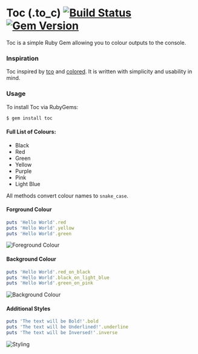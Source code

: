 # Toc (.to_c) [![Build Status](https://travis-ci.org/tiimgreen/toc.svg?branch=master)](https://travis-ci.org/tiimgreen/toc) [![Gem Version](http://img.shields.io/gem/v/toc.svg)](https://rubygems.org/gems/toc)

Toc is a simple Ruby Gem allowing you to colour outputs to the console.

### Inspiration

Toc inspired by [tco](https://github.com/pazdera/tco) and [colored](https://github.com/defunkt/colored). It is written with simplicity and usability in mind.

### Usage

To install Toc via RubyGems:

```bash
$ gem install toc
```

#### Full List of Colours:

- Black
- Red
- Green
- Yellow
- Purple
- Pink
- Light Blue

All methods convert colour names to `snake_case`.

#### Forground Colour

```ruby
puts 'Hello World'.red
puts 'Hello World'.yellow
puts 'Hello World'.green
```

![Foreground Colour](http://i.imgur.com/B4Tk3b0.png)

#### Background Colour

```ruby
puts 'Hello World'.red_on_black
puts 'Hello World'.black_on_light_blue
puts 'Hello World'.green_on_pink
```

![Background Colour](http://i.imgur.com/3Epyel6.png)

#### Additional Styles

```ruby
puts 'The text will be Bold!'.bold
puts 'The text will be Underlined!'.underline
puts 'The text will be Inversed!'.inverse
```

![Styling](http://i.imgur.com/hRVskD3.png)

